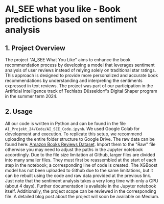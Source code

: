 # AI_SEE what you like - Book predictions based on sentiment analysis

## 1. Project Overview

The project "AI_SEE What You Like" aims to enhance the book recommendation process by developing a model that leverages sentiment analysis of user reviews instead of relying solely on traditional star ratings. This approach is designed to provide more personalized and accurate book recommendations by understanding and interpreting the sentiments expressed in text reviews. The project was part of our participation in the Artificial Intelligence track of Techlabs Düsseldorf's Digital Shaper program in the summer term 2024.

## 2. Usage

All our code is written in Python and can be found in the file `AI_Projekt_24/Code/AI_SEE_Code.ipynb`. We used Google Colab for development and execution. To replicate this setup, we recommend uploading the entire folder structure to Google Drive. The raw data can be found here: [Amazon Books Reviews Dataset](https://www.kaggle.com/datasets/mohamedbakhet/amazon-books-reviews/data). Import them to the "Raw" file otherwise you may need to adjust the paths in the Jupyter notebook accordingly. Due to the file size limitation at Github, larger files are divided into many smaller files. They must first be reassembled at the start of each step in the notebook; a corresponding line of code is created. The XGBoost model has not been uploaded to Github due to the same limitations, but it can be rebuilt using the code and raw data provided at the previous link. Just note that the sentiment analysis takes a very long time with only a CPU (about 4 days). Further documentation is available in the Jupyter notebook itself. Additionally, the project scope can be reviewed in the corresponding file. A detailed blog post about the project will soon be available on Medium.
